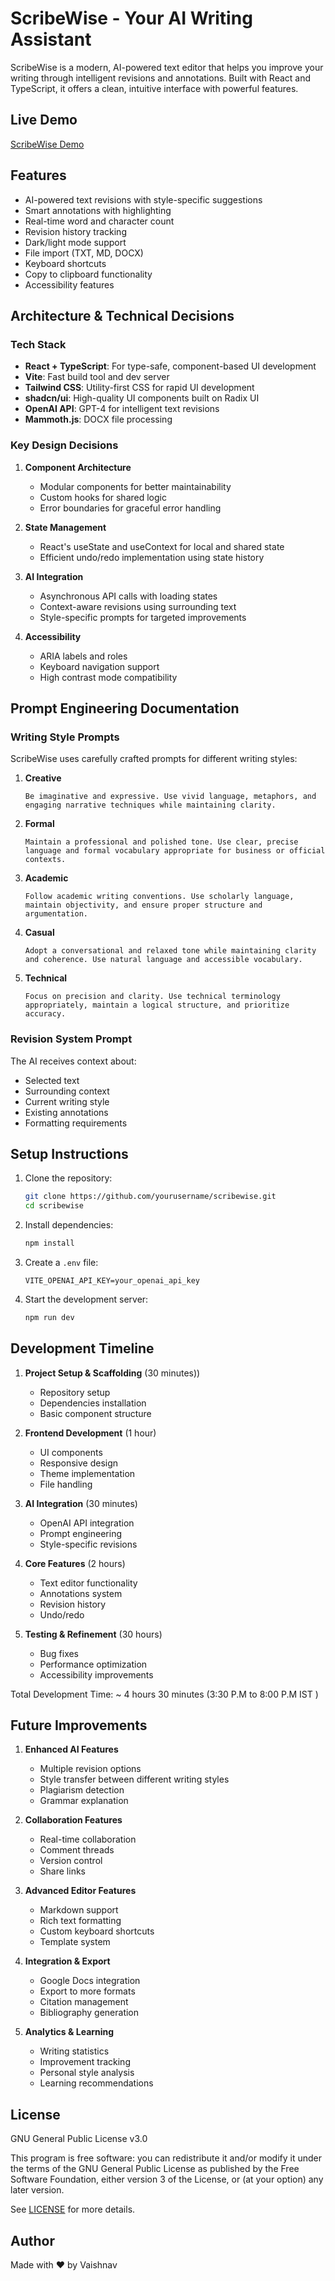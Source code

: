 # ScribeWise - Your AI Writing Assistant

ScribeWise is a modern, AI-powered text editor that helps you improve your writing through intelligent revisions and annotations. Built with React and TypeScript, it offers a clean, intuitive interface with powerful features.

## Live Demo
[ScribeWise Demo](https://scribewise.vercel.app/)

## Features
- AI-powered text revisions with style-specific suggestions
- Smart annotations with highlighting
- Real-time word and character count
- Revision history tracking
- Dark/light mode support
- File import (TXT, MD, DOCX)
- Keyboard shortcuts
- Copy to clipboard functionality
- Accessibility features

## Architecture & Technical Decisions

### Tech Stack
- **React + TypeScript**: For type-safe, component-based UI development
- **Vite**: Fast build tool and dev server
- **Tailwind CSS**: Utility-first CSS for rapid UI development
- **shadcn/ui**: High-quality UI components built on Radix UI
- **OpenAI API**: GPT-4 for intelligent text revisions
- **Mammoth.js**: DOCX file processing

### Key Design Decisions
1. **Component Architecture**
   - Modular components for better maintainability
   - Custom hooks for shared logic
   - Error boundaries for graceful error handling

2. **State Management**
   - React's useState and useContext for local and shared state
   - Efficient undo/redo implementation using state history

3. **AI Integration**
   - Asynchronous API calls with loading states
   - Context-aware revisions using surrounding text
   - Style-specific prompts for targeted improvements

4. **Accessibility**
   - ARIA labels and roles
   - Keyboard navigation support
   - High contrast mode compatibility

## Prompt Engineering Documentation

### Writing Style Prompts
ScribeWise uses carefully crafted prompts for different writing styles:

1. **Creative**
   ```
   Be imaginative and expressive. Use vivid language, metaphors, and engaging narrative techniques while maintaining clarity.
   ```

2. **Formal**
   ```
   Maintain a professional and polished tone. Use clear, precise language and formal vocabulary appropriate for business or official contexts.
   ```

3. **Academic**
   ```
   Follow academic writing conventions. Use scholarly language, maintain objectivity, and ensure proper structure and argumentation.
   ```

4. **Casual**
   ```
   Adopt a conversational and relaxed tone while maintaining clarity and coherence. Use natural language and accessible vocabulary.
   ```

5. **Technical**
   ```
   Focus on precision and clarity. Use technical terminology appropriately, maintain a logical structure, and prioritize accuracy.
   ```

### Revision System Prompt
The AI receives context about:
- Selected text
- Surrounding context
- Current writing style
- Existing annotations
- Formatting requirements

## Setup Instructions

1. Clone the repository:
   ```bash
   git clone https://github.com/yourusername/scribewise.git
   cd scribewise
   ```

2. Install dependencies:
   ```bash
   npm install
   ```

3. Create a `.env` file:
   ```env
   VITE_OPENAI_API_KEY=your_openai_api_key
   ```

4. Start the development server:
   ```bash
   npm run dev
   ```

## Development Timeline

1. **Project Setup & Scaffolding** (30 minutes))
   - Repository setup
   - Dependencies installation
   - Basic component structure

2. **Frontend Development** (1 hour)
   - UI components
   - Responsive design
   - Theme implementation
   - File handling

3. **AI Integration** (30 minutes)
   - OpenAI API integration
   - Prompt engineering
   - Style-specific revisions

4. **Core Features** (2 hours)
   - Text editor functionality
   - Annotations system
   - Revision history
   - Undo/redo

5. **Testing & Refinement** (30 hours)
   - Bug fixes
   - Performance optimization
   - Accessibility improvements

Total Development Time: ~ 4 hours 30 minutes (3:30 P.M to 8:00 P.M IST )

## Future Improvements

1. **Enhanced AI Features**
   - Multiple revision options
   - Style transfer between different writing styles
   - Plagiarism detection
   - Grammar explanation

2. **Collaboration Features**
   - Real-time collaboration
   - Comment threads
   - Version control
   - Share links

3. **Advanced Editor Features**
   - Markdown support
   - Rich text formatting
   - Custom keyboard shortcuts
   - Template system

4. **Integration & Export**
   - Google Docs integration
   - Export to more formats
   - Citation management
   - Bibliography generation

5. **Analytics & Learning**
   - Writing statistics
   - Improvement tracking
   - Personal style analysis
   - Learning recommendations

## License

GNU General Public License v3.0

This program is free software: you can redistribute it and/or modify it under the terms of the GNU General Public License as published by the Free Software Foundation, either version 3 of the License, or (at your option) any later version.

See [LICENSE](LICENSE) for more details.

## Author

Made with ❤️ by Vaishnav

